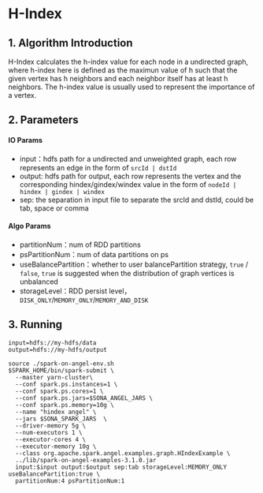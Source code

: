 # H-Index
## 1. Algorithm Introduction
H-Index calculates the h-index value for each node in a undirected graph, where h-index here is defined as the maximun value of h such that the given vertex has h neighbors and each neighbor itself has at least h neighbors. The h-index value is usually used to represent the importance of a vertex.

## 2. Parameters
#### IO Params

- input：hdfs path for a undirected and unweighted graph, each row represents an edge in the form of `srcId | dstId`
- output: hdfs path for output, each row represents the vertex and the corresponding hindex/gindex/windex value in the form of `nodeId | hindex | gindex | windex`
- sep: the separation in input file to separate the srcId and dstId, could be tab, space or comma

#### Algo Params

- partitionNum：num of RDD partitions
- psPartitionNum：num of data partitions on ps
- useBalancePartition：whether to user balancePartition strategy, `true` / `false`, `true` is suggested when the distribution of graph vertices is unbalanced
- storageLevel：RDD persist level，`DISK_ONLY`/`MEMORY_ONLY`/`MEMORY_AND_DISK`

## 3. Running

```
input=hdfs://my-hdfs/data
output=hdfs://my-hdfs/output

source ./spark-on-angel-env.sh
$SPARK_HOME/bin/spark-submit \
  --master yarn-cluster\
  --conf spark.ps.instances=1 \
  --conf spark.ps.cores=1 \
  --conf spark.ps.jars=$SONA_ANGEL_JARS \
  --conf spark.ps.memory=10g \
  --name "hindex angel" \
  --jars $SONA_SPARK_JARS  \
  --driver-memory 5g \
  --num-executors 1 \
  --executor-cores 4 \
  --executor-memory 10g \
  --class org.apache.spark.angel.examples.graph.HIndexExample \
  ../lib/spark-on-angel-examples-3.1.0.jar
  input:$input output:$output sep:tab storageLevel:MEMORY_ONLY useBalancePartition:true \
  partitionNum:4 psPartitionNum:1
```
